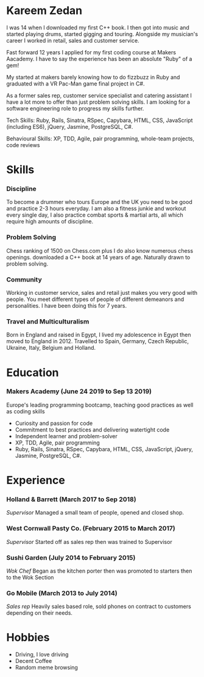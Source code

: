 # Kareem Zedan

I was 14 when I downloaded my first C++ book. I then got into music and started playing drums, started gigging and touring. Alongside my musician's career I worked in retail, sales and customer service.

Fast forward 12 years I applied for my first coding course at Makers Aacademy. I have to say the experience has been an absolute "Ruby" of a gem!

My started at makers barely knowing how to do fizzbuzz in Ruby and graduated with a VR Pac-Man game final project in C#.

As a former sales rep, customer service specialist and catering assistant I have a lot more to offer than just problem solving
skills. I am looking for a software engineering role to progress my skills further.

Tech Skills: Ruby, Rails, Sinatra, RSpec, Capybara, HTML, CSS, JavaScript (including ES6), jQuery, Jasmine, PostgreSQL, C#.

Behavioural Skills: XP, TDD, Agile, pair programming, whole-team projects, code reviews


# Skills

### Discipline

To become a drummer who tours Europe and the UK you need to be good and practice 2-3 hours everyday. I am also a fitness junkie and workout every single day, I also practice combat sports & martial arts, all which require high amounts of discipline.

### Problem Solving

Chess ranking of 1500 on Chess.com plus I do also know numerous chess openings. downloaded a C++ book at 14 years of age. Naturally drawn to problem solving.

### Community

Working in customer service, sales and retail just makes you very good with people. You meet different types of people of different demeanors and personalities. I have been doing this for 7 years.

### Travel and Multiculturalism

Born in England and raised in Egypt, I lived my adolescence in Egypt then moved to England in 2012. Travelled to Spain, Germany, Czech Republic, Ukraine, Italy, Belgium and Holland.


# Education

### Makers Academy (June 24 2019 to Sep 13 2019)

Europe's leading programming bootcamp, teaching good practices as well as coding skills

* Curiosity and passion for code
* Commitment to best practices and delivering watertight code
* Independent learner and problem-solver
* XP, TDD, Agile, pair programming
* Ruby, Rails, Sinatra, RSpec, Capybara, HTML, CSS, JavaScript, jQuery, Jasmine, PostgreSQL, C#.


# Experience

### Holland & Barrett (March 2017 to Sep 2018)
<em>Supervisor</em> Managed a small team of people, opened and closed shop. 


### West Cornwall Pasty Co. (February 2015 to March 2017)
<em>Supervisor</em> Started off as sales rep then was trained to Supervisor


### Sushi Garden (July 2014 to February 2015)
<em>Wok Chef</em> Began as the kitchen porter then was promoted to starters then to the Wok Section


### Go Mobile (March 2013 to July 2014)
<em>Sales rep</em> Heavily sales based role, sold phones on contract to customers depending on their needs.

# Hobbies

* Driving, I love driving
* Decent Coffee
* Random meme browsing

